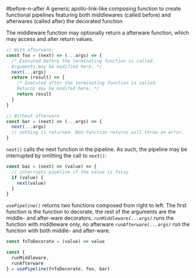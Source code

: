 #before-n-after
A generic apollo-link-like composing function to create functional pipelines
featuring both middlewares (called before) and afterwares (called after) the
decorated function

The middleware function may optionally return a afterware function, which may access and alter return values.
```js
// With afterware:
const foo = (next) => (...args) => {
  /* Executed before the terminating function is called.
  Arguments may be modified here. */
  next(...args)
  return (result) => {
    /* Executed after the terminating function is called.
    Returns may be modifed here. */
    return result
  }
}

// Without afterware
const bar = (next) => (...args) => {
  next(...args)
  // nothing is returned. Non-function returns will throw an error.
}
```

`next()` calls the next function in the pipeline. As such, the pipeline may be
interrupted by omitting the call to `next()`:
```js
const baz = (next) => (value) => {
  // interrupts pipeline if the value is falsy
  if (value) {
    next(value)
  }
}
```

*`usePipeline()`* returns two functions composed from right to left. The first function is the function to decorate, the rest of the arguments are the middle- and after-ware decorators.
*`runMiddleware(...args)`* runs the function with middleware only, no afterware
*`runAfterware(...args)`* run the function with both middle- and after-ware.
```js
const fnToDecorate = (value) => value

const {
  runMiddleware,
  runAfterware
} = usePipeline(fnToDecorate, foo, bar)
```
